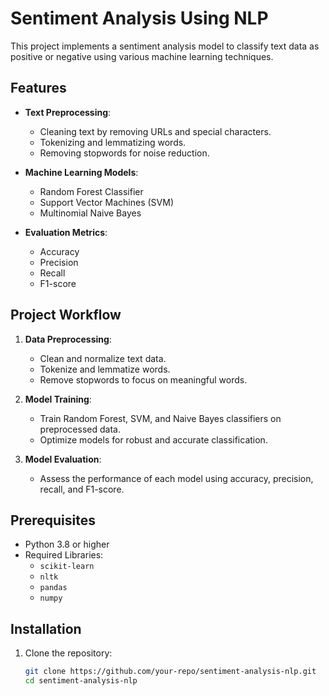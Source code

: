 # Sentiment Analysis Using NLP

This project implements a sentiment analysis model to classify text data as positive or negative using various machine learning techniques.

## Features

- **Text Preprocessing**: 
  - Cleaning text by removing URLs and special characters.
  - Tokenizing and lemmatizing words.
  - Removing stopwords for noise reduction.

- **Machine Learning Models**:
  - Random Forest Classifier
  - Support Vector Machines (SVM)
  - Multinomial Naive Bayes

- **Evaluation Metrics**:
  - Accuracy
  - Precision
  - Recall
  - F1-score

## Project Workflow

1. **Data Preprocessing**:
   - Clean and normalize text data.
   - Tokenize and lemmatize words.
   - Remove stopwords to focus on meaningful words.

2. **Model Training**:
   - Train Random Forest, SVM, and Naive Bayes classifiers on preprocessed data.
   - Optimize models for robust and accurate classification.

3. **Model Evaluation**:
   - Assess the performance of each model using accuracy, precision, recall, and F1-score.

## Prerequisites

- Python 3.8 or higher
- Required Libraries:
  - `scikit-learn`
  - `nltk`
  - `pandas`
  - `numpy`

## Installation

1. Clone the repository:
   ```bash
   git clone https://github.com/your-repo/sentiment-analysis-nlp.git
   cd sentiment-analysis-nlp
